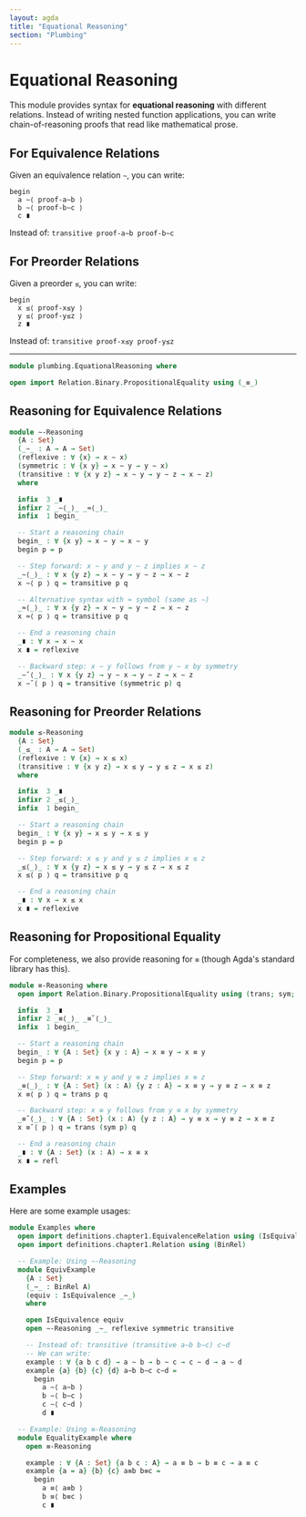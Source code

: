 ```yaml
---
layout: agda
title: "Equational Reasoning"
section: "Plumbing"
---
```


# Equational Reasoning

This module provides syntax for **equational reasoning** with different relations. Instead of writing nested function applications, you can write chain-of-reasoning proofs that read like mathematical prose.

## For Equivalence Relations

Given an equivalence relation `∼`, you can write:
```text
begin
  a ∼⟨ proof-a∼b ⟩
  b ∼⟨ proof-b∼c ⟩
  c ∎
```

Instead of: `transitive proof-a∼b proof-b∼c`

## For Preorder Relations

Given a preorder `≤`, you can write:
```text
begin
  x ≤⟨ proof-x≤y ⟩
  y ≤⟨ proof-y≤z ⟩
  z ∎
```

Instead of: `transitive proof-x≤y proof-y≤z`

---

```agda
module plumbing.EquationalReasoning where

open import Relation.Binary.PropositionalEquality using (_≡_)
```

## Reasoning for Equivalence Relations

```agda
module ∼-Reasoning
  {A : Set}
  (_∼_ : A → A → Set)
  (reflexive : ∀ {x} → x ∼ x)
  (symmetric : ∀ {x y} → x ∼ y → y ∼ x)
  (transitive : ∀ {x y z} → x ∼ y → y ∼ z → x ∼ z)
  where

  infix  3 _∎
  infixr 2 _∼⟨_⟩_ _≈⟨_⟩_
  infix  1 begin_

  -- Start a reasoning chain
  begin_ : ∀ {x y} → x ∼ y → x ∼ y
  begin p = p

  -- Step forward: x ∼ y and y ∼ z implies x ∼ z
  _∼⟨_⟩_ : ∀ x {y z} → x ∼ y → y ∼ z → x ∼ z
  x ∼⟨ p ⟩ q = transitive p q

  -- Alternative syntax with ≈ symbol (same as ∼)
  _≈⟨_⟩_ : ∀ x {y z} → x ∼ y → y ∼ z → x ∼ z
  x ≈⟨ p ⟩ q = transitive p q

  -- End a reasoning chain
  _∎ : ∀ x → x ∼ x
  x ∎ = reflexive

  -- Backward step: x ∼ y follows from y ∼ x by symmetry
  _∼˘⟨_⟩_ : ∀ x {y z} → y ∼ x → y ∼ z → x ∼ z
  x ∼˘⟨ p ⟩ q = transitive (symmetric p) q
```

## Reasoning for Preorder Relations

```agda
module ≤-Reasoning
  {A : Set}
  (_≤_ : A → A → Set)
  (reflexive : ∀ {x} → x ≤ x)
  (transitive : ∀ {x y z} → x ≤ y → y ≤ z → x ≤ z)
  where

  infix  3 _∎
  infixr 2 _≤⟨_⟩_
  infix  1 begin_

  -- Start a reasoning chain
  begin_ : ∀ {x y} → x ≤ y → x ≤ y
  begin p = p

  -- Step forward: x ≤ y and y ≤ z implies x ≤ z
  _≤⟨_⟩_ : ∀ x {y z} → x ≤ y → y ≤ z → x ≤ z
  x ≤⟨ p ⟩ q = transitive p q

  -- End a reasoning chain
  _∎ : ∀ x → x ≤ x
  x ∎ = reflexive
```

## Reasoning for Propositional Equality

For completeness, we also provide reasoning for `≡` (though Agda's standard library has this).

```agda
module ≡-Reasoning where
  open import Relation.Binary.PropositionalEquality using (trans; sym; refl)

  infix  3 _∎
  infixr 2 _≡⟨_⟩_ _≡˘⟨_⟩_
  infix  1 begin_

  -- Start a reasoning chain
  begin_ : ∀ {A : Set} {x y : A} → x ≡ y → x ≡ y
  begin p = p

  -- Step forward: x ≡ y and y ≡ z implies x ≡ z
  _≡⟨_⟩_ : ∀ {A : Set} (x : A) {y z : A} → x ≡ y → y ≡ z → x ≡ z
  x ≡⟨ p ⟩ q = trans p q

  -- Backward step: x ≡ y follows from y ≡ x by symmetry
  _≡˘⟨_⟩_ : ∀ {A : Set} (x : A) {y z : A} → y ≡ x → y ≡ z → x ≡ z
  x ≡˘⟨ p ⟩ q = trans (sym p) q

  -- End a reasoning chain
  _∎ : ∀ {A : Set} (x : A) → x ≡ x
  x ∎ = refl
```

## Examples

Here are some example usages:

```agda
module Examples where
  open import definitions.chapter1.EquivalenceRelation using (IsEquivalence)
  open import definitions.chapter1.Relation using (BinRel)

  -- Example: Using ∼-Reasoning
  module EquivExample
    {A : Set}
    (_∼_ : BinRel A)
    (equiv : IsEquivalence _∼_)
    where

    open IsEquivalence equiv
    open ∼-Reasoning _∼_ reflexive symmetric transitive

    -- Instead of: transitive (transitive a∼b b∼c) c∼d
    -- We can write:
    example : ∀ {a b c d} → a ∼ b → b ∼ c → c ∼ d → a ∼ d
    example {a} {b} {c} {d} a∼b b∼c c∼d =
      begin
        a ∼⟨ a∼b ⟩
        b ∼⟨ b∼c ⟩
        c ∼⟨ c∼d ⟩
        d ∎

  -- Example: Using ≡-Reasoning
  module EqualityExample where
    open ≡-Reasoning

    example : ∀ {A : Set} {a b c : A} → a ≡ b → b ≡ c → a ≡ c
    example {a = a} {b} {c} a≡b b≡c =
      begin
        a ≡⟨ a≡b ⟩
        b ≡⟨ b≡c ⟩
        c ∎
```